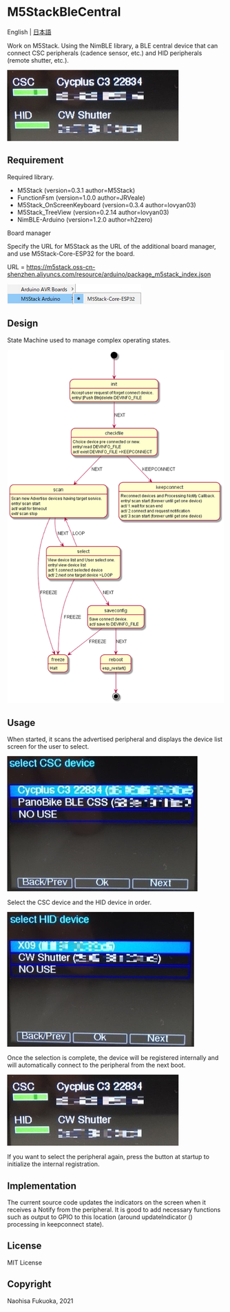 # M5StackBleCentral
English | [日本語](README_ja.md)

Work on M5Stack. Using the NimBLE library, a BLE central device that can connect CSC peripherals (cadence sensor, etc.) and HID peripherals (remote shutter, etc.). 

![Image 1](images/M5connect.jpg)


## Requirement
Required library.

* M5Stack (version=0.3.1 author=M5Stack)
* FunctionFsm (version=1.0.0 author=JRVeale)
* M5Stack_OnScreenKeyboard (version=0.3.4 author=lovyan03)
* M5Stack_TreeView (version=0.2.14 author=lovyan03)
* NimBLE-Arduino (version=1.2.0 author=h2zero)

Board manager

Specify the URL for M5Stack as the URL of the additional board manager, and use M5Stack-Core-ESP32 for the board. 

URL = https://m5stack.oss-cn-shenzhen.aliyuncs.com/resource/arduino/package_m5stack_index.json

![Image 1](images/m5_boardmgr.png)


## Design

State Machine  used to manage complex operating states.

![Image 1](images/M5StackBleCentral_STM.png)

## Usage

When started, it scans the advertised peripheral and displays the device list screen for the user to select.

![Image 1](images/M5scanCSC.jpg)

Select the CSC device and the HID device in order.

![Image 1](images/M5scanHID.jpg)

Once the selection is complete, the device will be registered internally and will automatically connect to the peripheral from the next boot.

![Image 1](images/M5connect.jpg)

If you want to select the peripheral again, press the button at startup to initialize the internal registration.

## Implementation
The current source code updates the indicators on the screen when it receives a Notify from the peripheral.
It is good to add necessary functions such as output to GPIO to this location (around updateIndicator () processing in keepconnect state).

## License

MIT License

## Copyright

Naohisa Fukuoka, 2021
